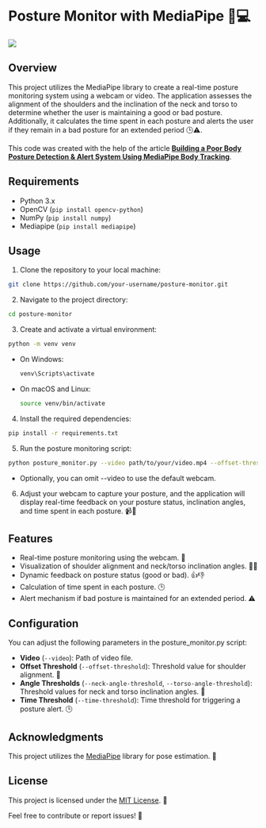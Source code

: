 # Posture Monitor with MediaPipe 👤💻

![](test.gif)

## Overview
This project utilizes the MediaPipe library to create a real-time posture monitoring system using a webcam or video. The application assesses the alignment of the shoulders and the inclination of the neck and torso to determine whether the user is maintaining a good or bad posture. Additionally, it calculates the time spent in each posture and alerts the user if they remain in a bad posture for an extended period 🕒⚠️. 

This code was created with the help of the article [**Building a Poor Body Posture Detection & Alert System Using MediaPipe Body Tracking**](https://learnopencv.com/building-a-body-posture-analysis-system-using-mediapipe/).


## Requirements
* Python 3.x
* OpenCV (`pip install opencv-python`)
* NumPy (`pip install numpy`)
* Mediapipe (`pip install mediapipe`)

## Usage
1. Clone the repository to your local machine:
``` bash
git clone https://github.com/your-username/posture-monitor.git
```

2. Navigate to the project directory:
``` bash
cd posture-monitor
```

3. Create and activate a virtual environment:
``` bash
python -m venv venv
```
* On Windows:
    ``` bash
    venv\Scripts\activate
    ```
* On macOS and Linux:
    ``` bash
    source venv/bin/activate
    ```

4. Install the required dependencies:
``` bash
pip install -r requirements.txt
```

5. Run the posture monitoring script:
``` bash
python posture_monitor.py --video path/to/your/video.mp4 --offset-threshold 100 --neck-angle-threshold 25 --torso-angle-threshold 10 --time-threshold 180
```
* Optionally, you can omit --video to use the default webcam.

6. Adjust your webcam to capture your posture, and the application will display real-time feedback on your posture status, inclination angles, and time spent in each posture. 📹👀

## Features
* Real-time posture monitoring using the webcam. 🔄
* Visualization of shoulder alignment and neck/torso inclination angles. 📏🔄
* Dynamic feedback on posture status (good or bad). 👍👎
* Calculation of time spent in each posture. 🕒
* Alert mechanism if bad posture is maintained for an extended period. ⚠️

## Configuration
You can adjust the following parameters in the posture_monitor.py script:

* **Video** (`--video`): Path of video file.
* **Offset Threshold** (`--offset-threshold`): Threshold value for shoulder alignment. 📏
* **Angle Thresholds** (`--neck-angle-threshold`, `--torso-angle-threshold`): Threshold values for neck and torso inclination angles. 📐
* **Time Threshold** (`--time-threshold`): Time threshold for triggering a posture alert. 🕒

## Acknowledgments
This project utilizes the [MediaPipe](https://mediapipe.dev/) library for pose estimation. 👏

## License
This project is licensed under the [MIT License](https://opensource.org/license/mit/). 📜

Feel free to contribute or report issues! 🚀
